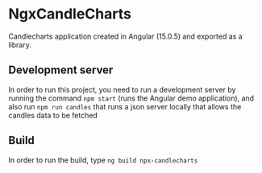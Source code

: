 # NgxCandleCharts

Candlecharts application created in Angular (15.0.5) and exported as a library. 

## Development server

In order to run this project, you need to run a development server by running the command `npm start` (runs the Angular demo application), and also run `npm run candles` that runs a json server locally that allows the candles data to be fetched

## Build

In order to run the build, type `ng build npx-candlecharts`
